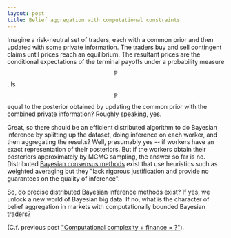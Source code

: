 ```yaml
---
layout: post
title: Belief aggregation with computational constraints
---
```


Imagine a risk-neutral set of traders, each with a common prior and then
updated with some private information.
The traders buy and sell contingent claims until prices reach an equilibrium.
The resultant prices are the conditional expectations of the terminal payoffs
under a probability measure $$\mathbb{P}$$.
Is $$\mathbb{P}$$ equal to the posterior obtained by updating the
common prior with the combined private information?
Roughly speaking,
[yes](https://web.stanford.edu/~ost/papers/aggregation.pdf).

Great, so there should be an efficient distributed algorithm to do
Bayesian inference by splitting up the dataset, doing inference on each
worker, and then aggregating the results?
Well, presumably yes -- if workers have an exact representation of their
posteriors.
But if the workers obtain their posteriors approximately by MCMC sampling, the
answer so far is no.
Distributed
[Bayesian consensus methods](http://static.googleusercontent.com/media/research.google.com/en//pubs/archive/41849.pdf)
exist that use heuristics such as weighted averaging but they "lack rigorous
justification and provide no guarantees on the quality of inference".

So, do precise distributed Bayesian inference methods exist?
If yes, we unlock a new world of Bayesian big data.
If no, what is the character of belief aggregation in markets with
computationally bounded Bayesian traders?

(C.f. previous post
["Computational complexity + finance = ?"](http://amacfie.github.io/2018/11/25/complexity_finance/)).

